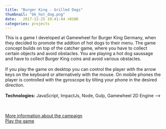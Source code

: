 ```yaml
---
title: "Burger King - Grilled Dogs"
thumbnail: "bk_hot_dog.png" 
date:   2017-12-25 19:41:44 +0100
categories: projects
---
```

This is a game I developed at Gamewheel for Burger King Germany, when they decided to promote the addtion of hot dogs to their menu. The game concept builds on top of the catcher game, where you have to collect certain objects and avoid obstacles. You are playing a hot dog saussage and have to collect Burger King coins and avoid various obstacles. 
<br>
<br>
If you play the game on desktop you can control the player with the arrow keys on the keyboard or alternatively with the mouse. On mobile phones the player is controlled with the gyroscope by tilting your phone in the desired direction.
<br>
<br>
<strong>Technologies:</strong> JavaScript, ImpactJs, Node, Gulp, Gamewheel 2D Engine -->

<p>
<br>
<br>
<a href="https://www.gamewheel.com/stories/burger-king-grilled-dog/" target="_blank">More information about the campaign</a> 
<br>
<a href="https://burgerking.gamewheel.com/hot-dog/" target="_blank">Play the game</a>
</p>